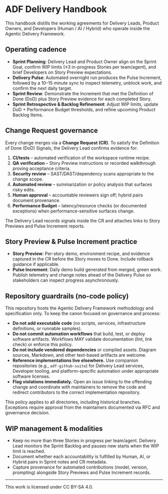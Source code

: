 # ADF Delivery Handbook

This handbook distills the working agreements for Delivery Leads, Product Owners, and Developers (Human / AI / Hybrid) who operate inside the Agentic Delivery Framework.

## Operating cadence

- **Sprint Planning**: Delivery Lead and Product Owner align on the Sprint Goal, confirm WIP limits (≤3 in-progress Stories per team/agent), and brief Developers on Story Preview expectations.
- **Delivery Pulse**: Automated overnight run produces the Pulse Increment, followed by a 10–15 minute sync to inspect telemetry, unblock work, and confirm the next daily target.
- **Sprint Review**: Demonstrate the Increment that met the Definition of Done (DoD) plus Story Preview evidence for each completed Story.
- **Sprint Retrospective & Backlog Refinement**: Adjust WIP limits, update DoD + Performance Budget thresholds, and refine upcoming Product Backlog Items.

## Change Request governance

Every change merges via a **Change Request (CR)**. To satisfy the Definition of Done (DoD) Signals, the Delivery Lead confirms evidence for:

1. **CI/tests** – automated verification of the workspace runtime recipe.
2. **QA verification** – Story Preview instructions or recorded walkthrough proving acceptance criteria.
3. **Security review** – SAST/DAST/dependency scans appropriate to the change scope.
4. **Automated review** – summarization or policy analysis that surfaces risky edits.
5. **Human approval** – accountable reviewers sign off; hybrid pairs document provenance.
6. **Performance Budget** – latency/resource checks (or documented exceptions) when performance-sensitive surfaces change.

The Delivery Lead records signals inside the CR and attaches links to Story Previews and Pulse Increment reports.

## Story Preview & Pulse Increment practice

- **Story Preview**: Per-story demo, environment recipe, and evidence captured in the CR before the Story moves to Done. Include rollback guidance if applicable.
- **Pulse Increment**: Daily demo build generated from merged, green work. Publish telemetry and change notes ahead of the Delivery Pulse so stakeholders can inspect progress asynchronously.

## Repository guardrails (no-code policy)

This repository hosts the Agentic Delivery Framework methodology and specification only. To keep the canon focused on governance and process:

- **Do not add executable code** (no scripts, services, infrastructure definitions, or runnable samples).
- **Do not commit automation workflows** that build, test, or deploy software artifacts. Workflows MAY validate documentation (lint, link check) or enforce this policy.
- **Do not include vendored dependencies** or compiled assets. Diagram sources, Markdown, and other text-based artifacts are welcome.
- **Reference implementations live elsewhere.** Use companion repositories (e.g., `adf-github-suite`) for Delivery Lead services, Developer tooling, and platform-specific automation under appropriate software licenses.
- **Flag violations immediately.** Open an issue linking to the offending change and coordinate with maintainers to remove the code and redirect contributors to the correct implementation repository.

This policy applies to all directories, including historical branches. Exceptions require approval from the maintainers documented via RFC and governance decision.

## WIP management & modalities

- Keep no more than three Stories in progress per team/agent. Delivery Lead monitors the Sprint Backlog and pauses new starts when the WIP limit is reached.
- Document whether each accountability is fulfilled by Human, AI, or Hybrid pairs in Sprint notes and CR metadata.
- Capture provenance for automated contributions (model, version, prompting) alongside Story Previews and Pulse Increment records.

---

This work is licensed under CC BY-SA 4.0.
